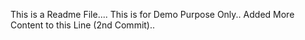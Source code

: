 This is a Readme File....
This is for Demo Purpose Only..
Added More Content to this Line (2nd Commit)..